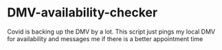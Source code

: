 # DMV-availability-checker
Covid is backing up the DMV by a lot. This script just pings my local DMV for availability and messages me if there is a better appointment time
